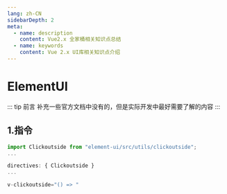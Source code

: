 ```yaml
---
lang: zh-CN
sidebarDepth: 2
meta:
  - name: description
    content: Vue2.x 全家桶相关知识点总结
  - name: keywords
    content: Vue 2.x UI库相关知识点介绍
---
```


# ElementUI

::: tip 前言
补充一些官方文档中没有的，但是实际开发中最好需要了解的内容
:::

## 1.指令

```js
import Clickoutside from "element-ui/src/utils/clickoutside";
...

directives: { Clickoutside }
...

v-clickoutside="() => "
```
